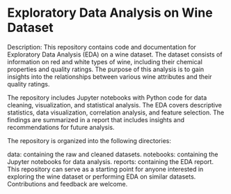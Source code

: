 # Exploratory Data Analysis on Wine Dataset

Description: This repository contains code and documentation for Exploratory Data Analysis (EDA) on a wine dataset. The dataset consists of information on red and white types of wine, including their chemical properties and quality ratings. The purpose of this analysis is to gain insights into the relationships between various wine attributes and their quality ratings.

The repository includes Jupyter notebooks with Python code for data cleaning, visualization, and statistical analysis. The EDA covers descriptive statistics, data visualization, correlation analysis, and feature selection. The findings are summarized in a report that includes insights and recommendations for future analysis.

The repository is organized into the following directories:

data: containing the raw and cleaned datasets.
notebooks: containing the Jupyter notebooks for data analysis.
reports: containing the EDA report.
This repository can serve as a starting point for anyone interested in exploring the wine dataset or performing EDA on similar datasets. Contributions and feedback are welcome.
